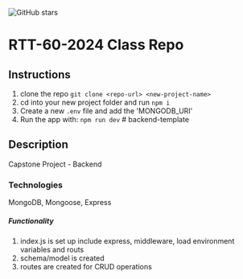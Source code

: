 ![GitHub stars](https://img.shields.io/github/stars/sri91524/capstoneproject-backend?style=flat-square)
# RTT-60-2024 Class Repo

## Instructions
1. clone the repo `git clone <repo-url> <new-project-name>`
2. cd into your new project folder and run `npm i`
3. Create a new `.env` file and add the 'MONGODB_URI'
4. Run the app with: `npm run dev` # backend-template

## Description
Capstone Project - Backend

### Technologies

MongoDB, Mongoose, Express

##### Functionality
1. index.js is set up include express, middleware, load environment variables and routs
2. schema/model is created
3. routes are created for CRUD operations